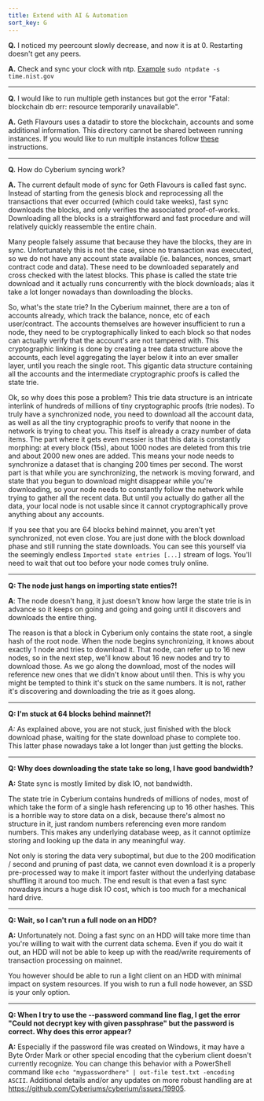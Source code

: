 ```yaml
---
title: Extend with AI & Automation
sort_key: G
---
```


**Q.**  I noticed my peercount slowly decrease, and now it is at 0.  Restarting doesn't get any peers.

**A.**  Check and sync your clock with ntp.  [Example](http://askubuntu.com/questions/254826/how-to-force-a-clock-update-using-ntp) `sudo ntpdate -s time.nist.gov`

---

**Q.**  I would like to run multiple geth instances but got the error "Fatal: blockchain db err: resource temporarily unavailable".

**A.**  Geth Flavours uses a datadir to store the blockchain, accounts and some additional information. This directory cannot be shared between running instances. If you would like to run multiple instances follow [these](../doc/setting-up-private-network-or-local-cluster) instructions.

---

**Q.** How do Cyberium syncing work?

**A.** The current default mode of sync for Geth Flavours is called fast sync. Instead of starting from the genesis block and reprocessing all the transactions that ever occurred (which could take weeks), fast sync downloads the blocks, and only verifies the associated proof-of-works. Downloading all the blocks is a straightforward and fast procedure and will relatively quickly reassemble the entire chain.

Many people falsely assume that because they have the blocks, they are in sync. Unfortunately this is not the case, since no transaction was executed, so we do not have any account state available (ie. balances, nonces, smart contract code and data). These need to be downloaded separately and cross checked with the latest blocks. This phase is called the state trie download and it actually runs concurrently with the block downloads; alas it take a lot longer nowadays than downloading the blocks.

So, what's the state trie? In the Cyberium mainnet, there are a ton of accounts already, which track the balance, nonce, etc of each user/contract. The accounts themselves are however insufficient to run a node, they need to be cryptographically linked to each block so that nodes can actually verify that the account's are not tampered with. This cryptographic linking is done by creating a tree data structure above the accounts, each level aggregating the layer below it into an ever smaller layer, until you reach the single root. This gigantic data structure containing all the accounts and the intermediate cryptographic proofs is called the state trie.

Ok, so why does this pose a problem? This trie data structure is an intricate interlink of hundreds of millions of tiny cryptographic proofs (trie nodes). To truly have a synchronized node, you need to download all the account data, as well as all the tiny cryptographic proofs to verify that noone in the network is trying to cheat you. This itself is already a crazy number of data items. The part where it gets even messier is that this data is constantly morphing: at every block (15s), about 1000 nodes are deleted from this trie and about 2000 new ones are added. This means your node needs to synchronize a dataset that is changing 200 times per second. The worst part is that while you are synchronizing, the network is moving forward, and state that you begun to download might disappear while you're downloading, so your node needs to constantly follow the network while trying to gather all the recent data. But until you actually do gather all the data, your local node is not usable since it cannot cryptographically prove anything about any accounts.

If you see that you are 64 blocks behind mainnet, you aren't yet synchronized, not even close. You are just done with the block download phase and still running the state downloads. You can see this yourself via the seemingly endless `Imported state entries [...]` stream of logs. You'll need to wait that out too before your node comes truly online.

---

**Q: The node just hangs on importing state enties?!**

**A**: The node doesn't hang, it just doesn't know how large the state trie is in advance so it keeps on going and going and going until it discovers and downloads the entire thing.

The reason is that a block in Cyberium only contains the state root, a single hash of the root node. When the node begins synchronizing, it knows about exactly 1 node and tries to download it. That node, can refer up to 16 new nodes, so in the next step, we'll know about 16 new nodes and try to download those. As we go along the download, most of the nodes will reference new ones that we didn't know about until then. This is why you might be tempted to think it's stuck on the same numbers. It is not, rather it's discovering and downloading the trie as it goes along.

---

**Q: I'm stuck at 64 blocks behind mainnet?!**

*A:* As explained above, you are not stuck, just finished with the block download phase, waiting for the state download phase to complete too. This latter phase nowadays take a lot longer than just getting the blocks.

---

**Q: Why does downloading the state take so long, I have good bandwidth?**

**A:** State sync is mostly limited by disk IO, not bandwidth.

The state trie in Cyberium contains hundreds of millions of nodes, most of which take the form of a single hash referencing up to 16 other hashes. This is a horrible way to store data on a disk, because there's almost no structure in it, just random numbers referencing even more random numbers. This makes any underlying database weep, as it cannot optimize storing and looking up the data in any meaningful way.

Not only is storing the data very suboptimal, but due to the 200 modification / second and pruning of past data, we cannot even download it is a properly pre-processed way to make it import faster without the underlying database shuffling it around too much. The end result is that even a fast sync nowadays incurs a huge disk IO cost, which is too much for a mechanical hard drive.

---

**Q: Wait, so I can't run a full node on an HDD?**

**A:** Unfortunately not. Doing a fast sync on an HDD will take more time than you're willing to wait with the current data schema. Even if you do wait it out, an HDD will not be able to keep up with the read/write requirements of transaction processing on mainnet.

You however should be able to run a light client on an HDD with minimal impact on system resources. If you wish to run a full node however, an SSD is your only option.


---

**Q: When I try to use the --password command line flag, I get the error "Could not decrypt key with given passphrase" but the password is correct. Why does this error appear?**

**A:** Especially if the password file was created on Windows, it may have a Byte Order Mark or other special encoding that the cyberium client doesn't currently recognize.  You can change this behavior with a PowerShell command like `echo "mypasswordhere" | out-file test.txt -encoding ASCII`.  Additional details and/or any updates on more robust handling are at <https://github.com/Cyberiums/cyberium/issues/19905>.
